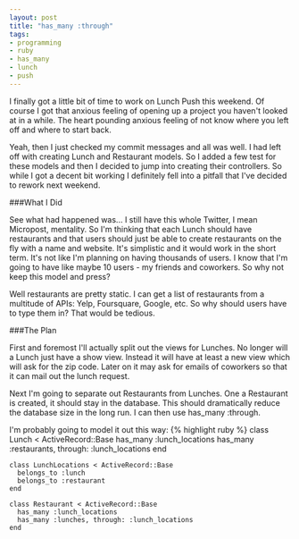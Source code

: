 ```yaml
---
layout: post
title: "has_many :through"
tags:
- programming
- ruby
- has_many
- lunch
- push
---
```


I finally got a little bit of time to work on Lunch Push this weekend. Of course I got that anxious feeling of opening up a project you haven't looked at in a while. The heart pounding anxious feeling of not know where you left off and where to start back.
 
Yeah, then I just checked my commit messages and all was well. I had left off with creating Lunch and Restaurant models. So I added a few test for these models and then I decided to jump into creating their controllers. So while I got a decent bit working I definitely fell into a pitfall that I've decided to rework next weekend.
 
###What I Did
 
See what had happened was... I still have this whole Twitter, I mean Micropost, mentality. So I'm thinking that each Lunch should have restaurants and that users should just be able to create restaurants on the fly with a name and website. It's simplistic and it would work in the short term. It's not like I'm planning on having thousands of users. I know that I'm going to have like maybe 10 users - my friends and coworkers. So why not keep this model and press?
 
Well restaurants are pretty static. I can get a list of restaurants from a multitude of APIs: Yelp, Foursquare, Google, etc. So why should users have to type them in? That would be tedious.
 
###The Plan
 
First and foremost I'll actually split out the views for Lunches. No longer will a Lunch just have a show view. Instead it will have at least a new view which will ask for the zip code. Later on it may ask for emails of coworkers so that it can mail out the lunch request.
 
Next I'm going to separate out Restaurants from Lunches. One a Restaurant is created, it should stay in the database. This should dramatically reduce the database size in the long run. I can then use has_many :through.
 
I'm probably going to model it out this way:
{% highlight ruby %}
    class Lunch < ActiveRecord::Base
      has_many :lunch_locations
      has_many :restaurants, through: :lunch_locations
    end
 
    class LunchLocations < ActiveRecord::Base
      belongs_to :lunch
      belongs_to :restaurant
    end
 
    class Restaurant < ActiveRecord::Base
      has_many :lunch_locations
      has_many :lunches, through: :lunch_locations
    end